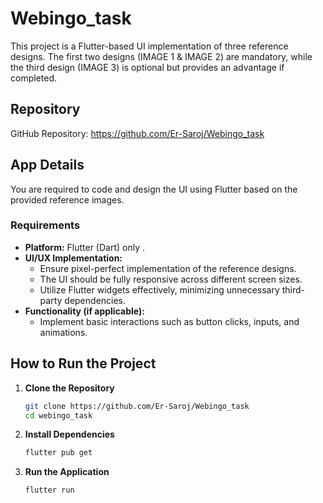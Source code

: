 # Webingo_task

This project is a Flutter-based UI implementation of three reference designs. The first two designs (IMAGE 1 & IMAGE 2) are mandatory, while the third design (IMAGE 3) is optional but provides an advantage if completed.  

## Repository  

GitHub Repository: https://github.com/Er-Saroj/Webingo_task

## App Details  

You are required to code and design the UI using Flutter based on the provided reference images.  

### Requirements  

- **Platform:** Flutter (Dart) only  .  
- **UI/UX Implementation:**  
  - Ensure pixel-perfect implementation of the reference designs.  
  - The UI should be fully responsive across different screen sizes.  
  - Utilize Flutter widgets effectively, minimizing unnecessary third-party dependencies.  
- **Functionality (if applicable):**  
  - Implement basic interactions such as button clicks, inputs, and animations.  

## How to Run the Project  

1. **Clone the Repository**  
   ```bash
   git clone https://github.com/Er-Saroj/Webingo_task
   cd webingo_task
   ```
2. **Install Dependencies**  
   ```bash
   flutter pub get
   ```
3. **Run the Application**  
   ```bash
   flutter run
   ``` 
  

 
